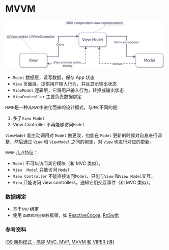 # MVVM

![mvvm](_images/mvvm.png)

- `Model` 数据层，读写数据，保存 App 状态
- `View` 页面层，提供用户输入行为，并且显示输出状态
- `ViewModel` 逻辑层，它将用户输入行为，转换成输出状态
- `ViewController` 主要负责数据绑定

`MVVM`是一种从`MVC`中进化而来的设计模式，与`MVC`不同的是:
  1. 多了`View Model`
  2. View Controller 不再能够访问`Model`

`ViewModel` 能主动调用对 `Model` 做更改，也能在 `Model` 更新的时候对自身进行调整，然后通过 `View` 和 `ViewModel` 之间的绑定，对 `View` 也进行对应的更新。

`MVVM` 几点特征：

- `Model` 不可以访问其它模块（和 MVC 类似）。
- `View  Model` 只能访问 `Model`
- `View Controller` 不能直接访问`Model`，只能与`View` 和`View Model`交互。
- `View` 只能访问 view controllers，通知它们交互事件（和 MVC 类似）。

### 数据绑定

- 基于`KVO` 绑定
- 使用 `函数式响应编程`框架，如 [ReactiveCocoa][ReactiveCocoa], [RxSwift][RxSwift]

### 参考资料

[iOS 架构模式 - 简述 MVC, MVP, MVVM 和 VIPER (译)](https://blog.coding.net/blog/ios-architecture-patterns)

[ReactiveCocoa]: https://github.com/ReactiveCocoa/ReactiveCocoa
[RxSwift]: https://github.com/ReactiveX/RxSwift

